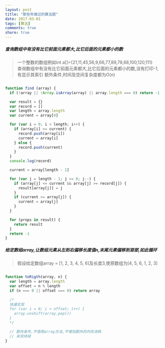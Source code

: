 ```yaml
---
layout: post
title: "那些年做过的算法题"
date: 2017-03-01
tags: [算法]
comments: true
share: true
---
```


##### 查询数组中有没有比它前面元素都大,比它后面的元素都小的数

> 一个整数的数组例如int a[]={21,11,45,56,9,66,77,89,78,68,100,120,111}  
> 查询数组中有没有比它前面元素都大,比它后面的元素都小的数,没有打印-1,有显示其索引
> 额外条件,时间及空间复杂度都为O(n)

```js

function find (array) {
  if (!array || !Array.isArray(array) || array.length === 0) return -1;

  var result = {}
  var record = []
  var length = array.length
  var current = array[0]  

  for (var i = 0; i < length; i++) {
    if (array[i] >= current) {
      record.push(array[i])
      current = array[i]
    } else {
      record.push(current)
    }
  }
  console.log(record)

  current = array[length - 1]

  for (var j = length - 1; j >= 0; j--) {
    if (array[j] <= current && array[j] >= record[j]) {
      result[array[j]] = j
    }
    if (current >= array[j]) {
      current = array[j]
    }
  }

  for (props in result) {
    return result
  }
  return -1
}

```

##### 给定数组array,让数组元素从左到右偏移长度值n,末尾元素偏移到首部,如此循环

> 假设给定数组array = [1, 2, 3, 4, 5, 6]及长度3,使原数组为[4, 5, 6, 1, 2, 3]

```js

function toRigth(array, n) {
  var length = array.length
  var offset = n % length
  if (n === 0 || offset === 0) return array
  
  /*
  快速实现
  for (var i = 0; i < offset; i++) {
    array.unshift(array.pop())
  }
  */

  // 额外条件,不借用array方法,不增加额外的内存消耗
  // 未完待续
}

```

